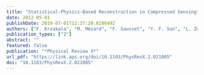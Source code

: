 ```yaml
---
title: "Statistical-Physics-Based Reconstruction in Compressed Sensing"
date: 2012-05-01
publishDate: 2019-07-01T12:37:20.828649Z
authors: ["F. Krzakala", "M. Mézard", "F. Sausset", "Y. F. Sun", "L. Zdeborová"]
publication_types: ["2"]
abstract: ""
featured: false
publication: "*Physical Review X*"
url_pdf: "https://link.aps.org/doi/10.1103/PhysRevX.2.021005"
doi: "10.1103/PhysRevX.2.021005"
---
```


